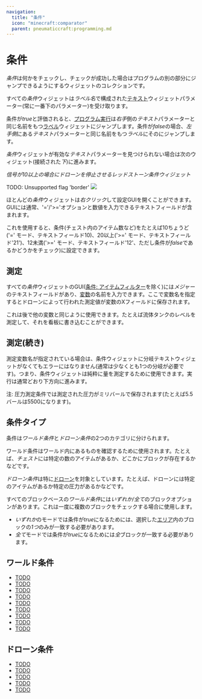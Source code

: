 ```yaml
---
navigation:
  title: "条件"
  icon: "minecraft:comparator"
  parent: pneumaticcraft:programming.md
---
```


# 条件

*条件*は何かをチェックし、チェックが成功した場合はプログラムの別の部分にジャンプできるようにするウィジェットのコレクションです。

すべての*条件*ウィジェットは*ラベル名*で構成された[テキスト](./text.md)ウィジェットパラメーター(常に一番下のパラメーター)を受け取ります。

条件が*true*と評価されると、[プログラム実行](./flow_control.md)は*右手*側の*テキスト*パラメーターと同じ名前をもつ[ラベル](./label.md)ウィジェットにジャンプします。条件が*false*の場合、*左手側*にある*テキスト*パラメーターと同じ名前をもつ*ラベル*にそのにジャンプします。

*条件*ウィジェットが有効な*テキスト*パラメーターを見つけられない場合は次のウィジェット(接続された*下*)に進みます。

*信号が10以上の場合にドローンを停止させるレッドストーン条件ウィジェット*

TODO: Unsupported flag 'border'
![](condition_widget.png)

ほとんどの*条件*ウィジェットは*右クリック*して設定GUIを開くことができます。GUIには通常、'='/'>='オプションと数値を入力できるテキストフィールドが含まれます。

これを使用すると、条件(チェスト内のアイテム数など)をたとえば10ちょうど('=' モード、テキストフィールド10)、20以上('>=' モード、テキストフィールド'21')、12未満('>=' モード、テキストフィールド'12'、ただし条件が*false*であるかどうかをチェック)に設定できます。

## 測定

すべての*条件*ウィジェットのGUI([条件: アイテムフィルター](./condition_item.md)を除く)には*メジャー*のテキストフィールドがあり、[変数](./variables.md)の名前を入力できます。ここで変数名を指定するとドローンによって行われた測定値が変数のXフィールドに保存されます。

これは後で他の変数と同じように使用できます。たとえば流体タンクのレベルを測定して、それを看板に書き込むことができます。

## 測定(続き)

測定変数名が指定されている場合は、条件ウィジェットに分岐テキストウィジェットがなくてもエラーにはなりません(通常は少なくとも1つの分岐が必要です)。つまり、条件ウィジェットは純粋に量を測定するために使用できます。実行は通常どおり下方向に進みます。

 注: 圧力測定条件では測定された圧力がミリバールで保存されます(たとえば5.5バールは5500になります)。

## 条件タイプ

条件は*ワールド条件*と*ドローン条件*の2つのカテゴリに分けられます。

ワールド条件はワールド内にあるものを確認するために使用されます。たとえば、*チェスト*には特定の数のアイテムがあるか、どこかにブロックが存在するかなどです。

*ドローン条件*は特に[ドローン](../drone.md)を対象としています。たとえば、ドローンには特定のアイテムがあるか特定の圧力があるかなどです。

すべてのブロックベースの*ワールド条件*には*いずれか/全て*のブロックオプションがあります。これは一度に複数のブロックをチェックする場合に使用します。
- *いずれか*のモードでは条件が*true*になるためには、選択した[エリア](./area.md)内のブロックの*1つ*のみが一致する必要があります。
- *全て*モードでは条件が*true*になるためには*全*ブロックが一致する必要があります。

## ワールド条件

- [TODO](./condition_block.md)
- [TODO](./condition_coordinate.md)
- [TODO](./condition_entity.md)
- [TODO](./condition_item.md)
- [TODO](./condition_item_inventory.md)
- [TODO](./condition_liquid_inventory.md)
- [TODO](./condition_pressure.md)
- [TODO](./condition_redstone.md)
- [TODO](./condition_rf.md)



## ドローン条件

- [TODO](./drone_condition_item.md)
- [TODO](./drone_condition_liquid.md)
- [TODO](./drone_condition_entity.md)
- [TODO](./drone_condition_pressure.md)
- [TODO](./drone_condition_rf.md)



